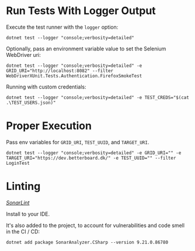 # Run Tests With Logger Output

Execute the test runner with the `logger` option:

```
dotnet test --logger "console;verbosity=detailed"
```

Optionally, pass an environment variable value to set the Selenium WebDriver uri:

```
dotnet test --logger "console;verbosity=detailed" -e GRID_URI="http://localhost:8082" --filter WebDriverXUnit.Tests.Authentication.FirefoxSmokeTest
```

Running with custom credentials:

```
dotnet test --logger "console;verbosity=detailed" -e TEST_CREDS="$(cat .\TEST_USERS.json)"
```

# Proper Execution

Pass env variables for `GRID_URI`, `TEST_UUID`, and `TARGET_URI`.

```
dotnet test --logger "console;verbosity=detailed" -e GRID_URI="" -e TARGET_URI="https://dev.betterboard.dk/" -e TEST_UUID="" --filter LoginTest
```

# Linting

[*SonarLint*](https://www.sonarsource.com/products/sonarlint/)

Install to your IDE.

It's also added to the project, to account for vulnerabilities and code smell in the CI / CD:
```
dotnet add package SonarAnalyzer.CSharp --version 9.21.0.86780
```